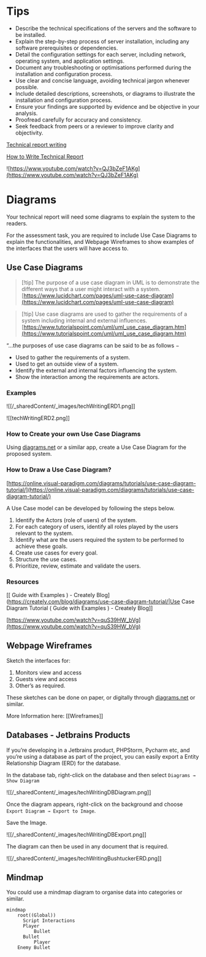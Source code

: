 
# Tips

- Describe the technical specifications of the servers and the software to be installed.
- Explain the step-by-step process of server installation, including any software prerequisites or dependencies.
- Detail the configuration settings for each server, including network, operating system, and application settings.
- Document any troubleshooting or optimisations performed during the installation and configuration process.
- Use clear and concise language, avoiding technical jargon whenever possible.
- Include detailed descriptions, screenshots, or diagrams to illustrate the installation and configuration process.
- Ensure your findings are supported by evidence and be objective in your analysis.
- Proofread carefully for accuracy and consistency.
- Seek feedback from peers or a reviewer to improve clarity and objectivity.


[Technical report writing](https://students.unimelb.edu.au/academic-skills/explore-our-resources/report-writing/technical-report-writing)

[How to Write Technical Report](https://medium.com/technical-writing-is-easy/how-to-write-technical-report-e935210002c9)

![https://www.youtube.com/watch?v=QJ3bZeF1AKg](https://www.youtube.com/watch?v=QJ3bZeF1AKg)

# Diagrams

Your technical report will need some diagrams to explain the system to the readers.

For the assessment task, you are required to include Use Case Diagrams to explain the functionalities, and Webpage Wireframes to show examples of the interfaces that the users will have access to.

## Use Case Diagrams

> [!tip] The purpose of a use case diagram in UML is to demonstrate the different ways that a user might interact with a system.
> [https://www.lucidchart.com/pages/uml-use-case-diagram](https://www.lucidchart.com/pages/uml-use-case-diagram)

> [!tip] Use case diagrams are used to gather the requirements of a system including internal and external influences.
> [https://www.tutorialspoint.com/uml/uml_use_case_diagram.htm](https://www.tutorialspoint.com/uml/uml_use_case_diagram.htm)
> 

“…the purposes of use case diagrams can be said to be as follows −
- Used to gather the requirements of a system.
- Used to get an outside view of a system.
- Identify the external and internal factors influencing the system.
- Show the interaction among the requirements are actors.


### Examples

![[/_sharedContent/_images/techWritingERD1.png]]

![[techWritingERD2.png]]

### How to Create your own Use Case Diagrams

Using [diagrams.net](http://diagrams.net) or a similar app, create a Use Case Diagram for the proposed system.

### **How to Draw a Use Case Diagram?**

[https://online.visual-paradigm.com/diagrams/tutorials/use-case-diagram-tutorial/](https://online.visual-paradigm.com/diagrams/tutorials/use-case-diagram-tutorial/)

A Use Case model can be developed by following the steps below.

1. Identify the Actors (role of users) of the system.
2. For each category of users, identify all roles played by the users relevant to the system.
3. Identify what are the users required the system to be performed to achieve these goals.
4. Create use cases for every goal.
5. Structure the use cases.
6. Prioritize, review, estimate and validate the users.

### Resources

[[ Guide with Examples ) - Creately Blog](https://creately.com/blog/diagrams/use-case-diagram-tutorial/|Use Case Diagram Tutorial ( Guide with Examples ) - Creately Blog]]

[https://www.youtube.com/watch?v=quS39HW_bVg](https://www.youtube.com/watch?v=quS39HW_bVg)

## Webpage Wireframes

Sketch the interfaces for:

1. Monitors view and access
2. Guests view and access
3. Other’s as required.

These sketches can be done on paper, or digitally through [diagrams.net](https://app.diagrams.net) or similar.

More Information here: [[Wireframes]]

## Databases - Jetbrains Products

If you’re developing in a Jetbrains product, PHPStorm, Pycharm etc, and you’re using a database as part of the project, you can easily export a Entity Relationship Diagram (ERD) for the database.

In the database tab, right-click on the database and then select `Diagrams → Show Diagram`

![[/_sharedContent/_images/techWritingDBDiagram.png]]

Once the diagram appears, right-click on the background and choose `Export Diagram → Export to Image`.

Save the Image.

![[/_sharedContent/_images/techWritingDBExport.png]]

The diagram can then be used in any document that is required.

![[/_sharedContent/_images/techWritingBushtuckerERD.png]]

## Mindmap

You could use a mindmap diagram to organise data into categories or similar.

```mermaid
mindmap
	root((Global))
	  Script Interactions
	  Player
		  Bullet
	  Bullet
		  Player
    Enemy Bullet
```